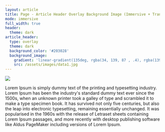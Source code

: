```yaml
---
layout: article
title: Page - Article Header Overlay Background Image (Immersive + Translucent Header)
mode: immersive
full_width: true
header:
  theme: dark
article_header:
  type: overlay
  theme: dark
  background_color: '#203028'
  background_image:
    gradient: 'linear-gradient(135deg, rgba(34, 139, 87 , .4), rgba(139, 34, 139, .4))'
    src: /assets/images/data1.jpg
---
```


<img src="{{site.baseurl}}/assets/images/data1.jpg"/>

<div id="typeText">
   <p>
        Lorem Ipsum is simply dummy text of the printing and typesetting industry. Lorem Ipsum has been the industry's standard dummy text ever since the 1500s, when an unknown printer took a galley of type and scrambled it to make a type specimen book. It has survived not only five centuries, but also the leap into electronic typesetting, remaining essentially unchanged. It was popularised in the 1960s with the release of Letraset sheets containing Lorem Ipsum passages, and more recently with desktop publishing software like Aldus PageMaker including versions of Lorem Ipsum.
        </p>
</div>

<div id="typeText">
<a id="button" hidden="hidden" type="button" class="btn" href="#" onclick="alert('Button was clicked!')">Red Pill</a>
</div>
  
<script>
    async function myFunction() {
        await waitForMs(4000);
        let element = document.getElementById("button");
        let hidden = element.getAttribute("hidden");
        element.removeAttribute("hidden");
        }
        
        function waitForMs(ms) {
            return new Promise(resolve => setTimeout(resolve, ms))
        }
        myFunction()
</script>

<script src="https://cdnjs.cloudflare.com/ajax/libs/jquery/3.1.1/jquery.min.js"></script>
<script>
    $(function() {
  $('.btn').click(function() {
    $(this).toggleClass('is-clicked');
  });
});
</script>
